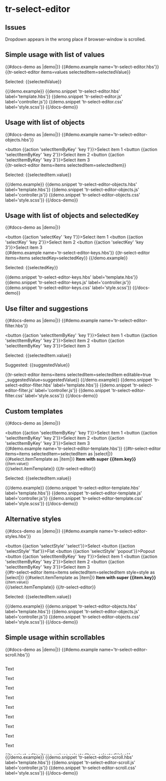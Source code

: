 # tr-select-editor

## Issues

Dropdown appears in the wrong place if browser-window is scrolled.

## Simple usage with list of values

{{#docs-demo as |demo|}}
  {{#demo.example name='tr-select-editor.hbs'}}
    {{tr-select-editor items=values selectedItem=selectedValue}}
      <p>Selected: {{selectedValue}}</p>
  {{/demo.example}}
  {{demo.snippet 'tr-select-editor.hbs' label='template.hbs'}}
  {{demo.snippet 'tr-select-editor.js' label='controller.js'}}
  {{demo.snippet 'tr-select-editor.css' label='style.scss'}}
{{/docs-demo}}

## Usage with list of objects

{{#docs-demo as |demo|}}
  {{#demo.example name='tr-select-editor-objects.hbs'}}
    <div class="docu-options-block">
      <button {{action 'selectItemByKey' 'key 1'}}>Select item 1</button>
      <button {{action 'selectItemByKey' 'key 2'}}>Select item 2</button>
      <button {{action 'selectItemByKey' 'key 3'}}>Select item 3</button>
    </div>
    {{tr-select-editor items=items selectedItem=selectedItem}}
      <p>Selected: {{selectedItem.value}}</p>
  {{/demo.example}}
  {{demo.snippet 'tr-select-editor-objects.hbs' label='template.hbs'}}
  {{demo.snippet 'tr-select-editor-objects.js' label='controller.js'}}
  {{demo.snippet 'tr-select-editor-objects.css' label='style.scss'}}
{{/docs-demo}}

## Usage with list of objects and selectedKey

{{#docs-demo as |demo|}}
    <div class="docu-options-block">
        <button {{action 'selectKey' 'key 1'}}>Select item 1</button>
        <button {{action 'selectKey' 'key 2'}}>Select item 2</button>
        <button {{action 'selectKey' 'key 3'}}>Select item 3</button>
    </div>
    {{#demo.example name='tr-select-editor-keys.hbs'}}
        {{tr-select-editor items=items selectedKey=selectedKey}}
    {{/demo.example}}
    <p>Selected: {{selectedKey}}</p>
  {{demo.snippet 'tr-select-editor-keys.hbs' label='template.hbs'}}
  {{demo.snippet 'tr-select-editor-keys.js' label='controller.js'}}
  {{demo.snippet 'tr-select-editor-keys.css' label='style.scss'}}
{{/docs-demo}}

## Use filter and suggestions

{{#docs-demo as |demo|}}
  {{#demo.example name='tr-select-editor-filter.hbs'}}
    <div class="docu-options-block">
      <button {{action 'selectItemByKey' 'key 1'}}>Select item 1</button>
      <button {{action 'selectItemByKey' 'key 2'}}>Select item 2</button>
      <button {{action 'selectItemByKey' 'key 3'}}>Select item 3</button>
    </div>
    <p>Selected: {{selectedItem.value}}</p>
    <p>Suggested: {{suggestedValue}}</p>
    {{tr-select-editor items=items selectedItem=selectedItem editable=true _suggestedValue=suggestedValue}}
  {{/demo.example}}
  {{demo.snippet 'tr-select-editor-filter.hbs' label='template.hbs'}}
  {{demo.snippet 'tr-select-editor-filter.js' label='controller.js'}}
  {{demo.snippet 'tr-select-editor-filter.css' label='style.scss'}}
{{/docs-demo}}

## Custom templates

{{#docs-demo as |demo|}}
    <div class="docu-options-block">
      <button {{action 'selectItemByKey' 'key 1'}}>Select item 1</button>
      <button {{action 'selectItemByKey' 'key 2'}}>Select item 2</button>
      <button {{action 'selectItemByKey' 'key 3'}}>Select item 3</button>
    </div>
  {{#demo.example name='tr-select-editor-template.hbs'}}
    {{#tr-select-editor items=items selectedItem=selectedItem as |select|}}
        {{#select.itemTemplate as |item|}}
            <strong>Item with super {{item.key}}</strong><br>
            <small>{{item.value}}</small>        
        {{/select.itemTemplate}}
    {{/tr-select-editor}}
      <p>Selected: {{selectedItem.value}}</p>
  {{/demo.example}}
  {{demo.snippet 'tr-select-editor-template.hbs' label='template.hbs'}}
  {{demo.snippet 'tr-select-editor-template.js' label='controller.js'}}
  {{demo.snippet 'tr-select-editor-template.css' label='style.scss'}}
{{/docs-demo}}

## Alternative styles

{{#docs-demo as |demo|}}
  {{#demo.example name='tr-select-editor-styles.hbs'}}
    <div class="docu-options-block">
      <button {{action 'selectStyle' 'select'}}>Select</button>
      <button {{action 'selectStyle' 'flat'}}>Flat</button>
      <button {{action 'selectStyle' 'popout'}}>Popout</button><br>
      <button {{action 'selectItemByKey' 'key 1'}}>Select item 1</button>
      <button {{action 'selectItemByKey' 'key 2'}}>Select item 2</button>
      <button {{action 'selectItemByKey' 'key 3'}}>Select item 3</button>      
    </div>
    {{#tr-select-editor items=items selectedItem=selectedItem style=style as |select|}}
        {{#select.itemTemplate as |item|}}
            <strong>Item with super {{item.key}}</strong><br>
            <small>{{item.value}}</small>        
        {{/select.itemTemplate}}
    {{/tr-select-editor}}
      <p>Selected: {{selectedItem.value}}</p>
  {{/demo.example}}
  {{demo.snippet 'tr-select-editor-objects.hbs' label='template.hbs'}}
  {{demo.snippet 'tr-select-editor-objects.js' label='controller.js'}}
  {{demo.snippet 'tr-select-editor-objects.css' label='style.scss'}}
{{/docs-demo}}

## Simple usage within scrollables

{{#docs-demo as |demo|}}
  {{#demo.example name='tr-select-editor-scroll.hbs'}}
  <div style="max-height:300px;height:300px;overflow:auto;">
    <div style="">
        <div style="">
            <p>Text</p>
            <p>Text</p>
            <p>Text</p>
            <p>Text</p>
            <p>Text</p>
            <p>Text</p>
            <p>Text</p>
            <p>Text</p>
            <p>Text</p>
            {{tr-select-editor items=values selectedItem=selectedValue}}
              <p>Selected: {{selectedValue}}</p>
            <p>Text</p>
            <p>Text</p>
            <p>Text</p>
            <p>Text</p>
            <p>Text</p>
            <p>Text</p>
            <p>Text</p>
            <p>Text</p>
            <p>Text</p>
        </div>
    </div>
  </div>
  {{/demo.example}}
  {{demo.snippet 'tr-select-editor-scroll.hbs' label='template.hbs'}}
  {{demo.snippet 'tr-select-editor-scroll.js' label='controller.js'}}
  {{demo.snippet 'tr-select-editor-scroll.css' label='style.scss'}}
{{/docs-demo}}
